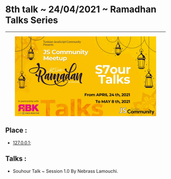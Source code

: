 # 8th talk ~ 24/04/2021 ~ Ramadhan Talks Series

---

<div align='center'>
  <img src='./ramadhan-talks-series.jpg' width="444" height="250"/>
</div>

## Place :

- [127.0.0.1](https://en.wikipedia.org/wiki/Localhost);

## Talks :

- Souhour Talk ~ Session 1.0 By Nebrass Lamouchi.
